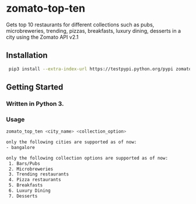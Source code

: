 # zomato-top-ten
Gets top 10 restaurants for different collections such as pubs, microbreweries, trending, pizzas, breakfasts, luxury dining, desserts in a city using the Zomato API v2.1

## Installation

```bash
 pip3 install --extra-index-url https://testpypi.python.org/pypi zomato_top_ten==1.0.1
```

## Getting Started
### Written in Python 3.

### Usage
```bash
zomato_top_ten <city_name> <collection_option>

only the following cities are supported as of now:
- bangalore

only the following collection options are supported as of now:
 1. Bars/Pubs
 2. Microbreweries
 3. Trending restaurants
 4. Pizza restaurants
 5. Breakfasts
 6. Luxury Dining
 7. Desserts

```
